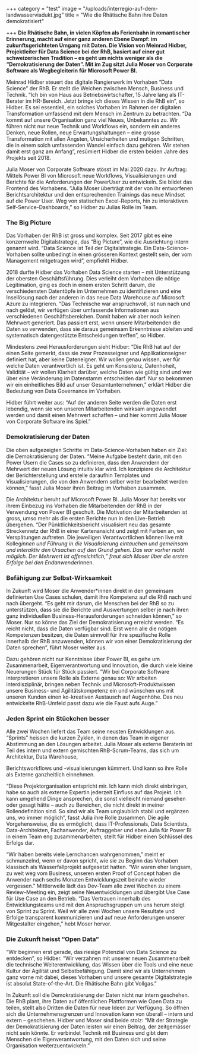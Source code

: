 +++
category = "test"
image = "/uploads/interregio-auf-dem-landwasserviadukt.jpg"
title = "Wie die Rhätische Bahn ihre Daten demokratisiert"

+++
**Die Rhätische Bahn, in vielen Köpfen als Ferienbahn in romantischer Erinnerung, macht auf einer ganz anderen Ebene Dampf: im zukunftsgerichteten Umgang mit Daten. Die Vision von Meinrad Hidber, Projektleiter für Data Science bei der RhB, basiert auf einer gut schweizerischen Tradition – es geht um nichts weniger als die “Demokratisierung der Daten”. Mit im Zug sitzt Julia Moser von Corporate Software als Wegbegleiterin für Microsoft Power BI.**

Meinrad Hidber steuert das digitale Rangierwerk im Vorhaben “Data Science” der RhB. Er stellt die Weichen zwischen Mensch, Business und Technik. “Ich bin von Haus aus Betriebswirtschafter, 15 Jahre lang als IT-Berater im HR-Bereich. Jetzt bringe ich dieses Wissen in die RhB ein”, so Hidber. Es sei essentiell, ein solches Vorhaben im Rahmen der digitalen Transformation umfassend mit dem Mensch im Zentrum zu betrachten. “Da kommt auf unsere Organisation ganz viel Neues, Unbekanntes zu. Wir führen nicht nur neue Technik und Workflows ein, sondern ein anderes Denken, neue Rollen, neue Erwartungshaltungen – eine grosse Transformation mit allen Ängsten, Unsicherheiten und mutigen Schritten, die in einem solch umfassenden Wandel einfach dazu gehören. Wir stehen damit erst ganz am Anfang”, resümiert Hidber die ersten beiden Jahre des Projekts seit 2018.

Julia Moser von Corporate Software stösst im Mai 2020 dazu. Ihr Auftrag: Mittels Power BI von Microsoft neue Workflows, Visualisierungen und Berichte für die Anforderungen der PowerUser zu entwickeln. Sie bildet das Frontend des Vorhabens. “Julia Moser überträgt mit der von ihr entworfenen Berichtsarchitektur und den entsprechenden Trainings das neue Mindset auf die Power User. Weg von statischen Excel-Reports, hin zu interaktiven Self-Service-Dashboards,” so Hidber zu Julias Rolle im Team.

### The Big Picture

Das Vorhaben der RhB ist gross und komplex. Seit 2017 gibt es eine konzernweite Digitalstrategie, das “Big Picture”, wie die Ausrichtung intern genannt wird. “Data Science ist Teil der Digitalstrategie. Ein Data-Science-Vorhaben sollte unbedingt in einen grösseren Kontext gestellt sein, der vom Management mitgetragen wird”, empfiehlt Hidber.

2018 durfte Hidber das Vorhaben Data Science starten – mit Unterstützung der obersten Geschäftsführung. Dies verleiht dem Vorhaben die nötige Legitimation, ging es doch in einem ersten Schritt darum, die verschiedensten Datentöpfe im Unternehmen zu identifizieren und eine Insellösung nach der anderen in das neue Data Warehouse auf Microsoft Azure zu integrieren. “Das Technische war anspruchsvoll, ist nun nach und nach gelöst, wir verfügen über umfassende Informationen aus verschiedenen Geschäftsbereichen. Damit haben wir aber noch keinen Mehrwert generiert. Das passiert erst, wenn unsere Mitarbeitenden die Daten so verwenden, dass sie daraus gemeinsam Erkenntnisse ableiten und systematisch datengestützte Entscheidungen treffen”, so Hidber.

Mindestens zwei Herausforderungen sieht Hidber: “Die RhB hat auf der einen Seite gemerkt, dass sie zwar Prozesseigner und Applikationseigner definiert hat, aber keine Dateneigner. Wir wollen genau wissen, wer für welche Daten verantwortlich ist. Es geht um Konsistenz, Datenhoheit, Validität – wir wollen Klarheit darüber, welche Daten wie gültig sind und wer über eine Veränderung im Datenstamm entscheiden darf. Nur so bekommen wir ein einheitliches Bild auf unser Gesamtunternehmen,” erklärt Hidber die Bedeutung von Data Governance im Vorhaben.

Hidber führt weiter aus: “Auf der anderen Seite werden die Daten erst lebendig, wenn sie von unseren Mitarbeitenden wirksam angewendet werden und damit einen Mehrwert schaffen – und hier kommt Julia Moser von Corporate Software ins Spiel.”

### Demokratisierung der Daten

Die oben aufgezeigten Schritte im Data-Science-Vorhaben haben ein Ziel: die Demokratisierung der Daten. “Meine Aufgabe besteht darin, mit den Power Usern die Cases so zu definieren, dass den Anwendern der Mehrwert der neuen Lösung intuitiv klar wird. Ich konzipiere die Architektur der Berichterstellung und erstelle daraufhin Templates und Visualisierungen, die von den Anwendern selber weiter bearbeitet werden können,” fasst Julia Moser ihren Beitrag im Vorhaben zusammen.

Die Architektur beruht auf Microsoft Power BI. Julia Moser hat bereits vor ihrem Einbezug ins Vorhaben die Mitarbeitenden der RhB in der Verwendung von Power BI geschult. Die Motivation der Mitarbeitenden ist gross, umso mehr als die ersten Berichte nun in den Live-Betrieb übergehen. “Der Pünktlichkeitsbericht visualisiert neu das gesamte Streckennetz der RhB in einer Kartenansicht und zeigt mit Farben an, wo Verspätungen auftreten. Die jeweiligen Verantwortlichen können live mit Kolleg*innen und Führung in die Visualisierung eintauchen und gemeinsam und interaktiv den Ursachen auf den Grund gehen. Das war vorher nicht möglich. Der Mehrwert ist offensichtlich,” freut sich Moser über die ersten Erfolge bei den Endanwender*innen.

### Befähigung zur Selbst-Wirksamkeit

In Zukunft wird Moser die Anwender*innen direkt in den gemeinsam definierten Use Cases schulen, damit ihre Kompetenz auf die RhB nach und nach übergeht. “Es geht mir darum, die Menschen bei der RhB so zu unterstützen, dass sie die Berichte und Auswertungen selber je nach ihren ganz individuellen Business-Herausforderungen schneiden können,” so Moser. Nur so könne das Ziel der Demokratisierung erreicht werden. “Es reicht nicht, dass die Daten verfügbar sind. Erst wenn alle die nötigen Kompetenzen besitzen, die Daten sinnvoll für ihre spezifische Rolle innerhalb der RhB anzuwenden, können wir von einer Demokratisierung der Daten sprechen”, führt Moser weiter aus.

Dazu gehören nicht nur Kenntnisse über Power BI, es gehe um Zusammenarbeit, Eigenverantwortung und Innovation, die durch viele kleine Neuerungen Stück für Stück passiert. “Wir bei Corporate Software interpretieren unsere Rolle als Externe genau so: Wir arbeiten interdisziplinär, bringen neben Technik und Microsoft-Produktwissen unsere Business- und Agilitätskompetenz ein und wünschen uns mit unseren Kunden einen ko-kreativen Austausch auf Augenhöhe. Das neu entwickelte RhB-Umfeld passt dazu wie die Faust aufs Auge.”

### Jeden Sprint ein Stückchen besser

Alle zwei Wochen liefert das Team seine neusten Entwicklungen aus. “Sprints” heissen die kurzen Zyklen, in denen das Team in eigener Abstimmung an den Lösungen arbeitet. Julia Moser als externe Beraterin ist Teil des intern und extern gemischten RhB-Scrum-Teams, das sich um Architektur, Data Warehouse,

Berichtsworkflows und -visualisierungen kümmert. Und kann so ihre Rolle als Externe ganzheitlich einnehmen.

“Diese Projektorganisation entspricht mir. Ich kann mich direkt einbringen, habe so auch als externe Expertin jederzeit Einfluss auf das Projekt. Ich kann umgehend Dinge ansprechen, die sonst vielleicht niemand gesehen oder gesagt hätte – auch zu Bereichen, die nicht direkt in meiner Rollendefinition sind. So sind wir als Team unglaublich stabil und ergänzen uns, wo immer möglich”, fasst Julia ihre Rolle zusammen. Die agile Vorgehensweise, die es ermöglicht, dass IT-Professionals, Data Scientists, Data-Architekten, Fachanwender, Auftraggeber und eben Julia für Power BI in einem Team eng zusammenarbeiten, stellt für Hidber einen Schlüssel des Erfolgs dar.

“Wir haben bereits viele Lernchancen wahrgenommen,” meint er schmunzelnd, wenn er davon spricht, wie sie zu Beginn das Vorhaben klassisch als Wasserfallprojekt aufgesetzt hatten. “Wir waren eher langsam, zu weit weg vom Business, unseren ersten Proof of Concept haben die Anwender nach sechs Monaten Entwicklungszeit beinahe wieder vergessen.” Mittlerweile lädt das Dev-Team alle zwei Wochen zu einem Review-Meeting ein, zeigt seine Neuentwicklungen und übergibt Use Case für Use Case an den Betrieb. “Das Vertrauen innerhalb des Entwicklungsteams und mit den Anspruchsgruppen um uns herum steigt von Sprint zu Sprint. Weil wir alle zwei Wochen unsere Resultate und Erfolge transparent kommunizieren und auf neue Anforderungen unserer Mitgestalter eingehen,” hebt Moser hervor.

### Die Zukunft heisst “Open Data”

“Wir beginnen erst gerade, das riesige Potenzial von Data Science zu entdecken”, so Hidber. “Wir verzahnen mit unserer neuen Zusammenarbeit die technische Weiterentwicklung, das Wissen über die Tools und eine neue Kultur der Agilität und Selbstbefähigung. Damit sind wir als Unternehmen ganz vorne mit dabei, dieses Vorhaben und unsere gesamte Digitalstrategie ist absolut State-of-the-Art. Die Rhätische Bahn gibt Vollgas.”

In Zukunft soll die Demokratisierung der Daten nicht nur intern geschehen. Die RhB plant, ihre Daten auf öffentlichen Plattformen wie Open Data zu teilen, stellt also Dritten die Daten für neue Ideen zur Verfügung. So öffnen sich die Unternehmensgrenzen und Innovation kann von überall – intern und extern – geschehen. Hidber und Moser sind beide stolz: “Mit der Strategie der Demokratisierung der Daten leisten wir einen Beitrag, der zeitgemässer nicht sein könnte. Er verbindet Technik mit Business und gibt dem Menschen die Eigenverantwortung, mit den Daten sich und seine Organisation weiterzuentwickeln.”